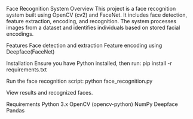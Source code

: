 Face Recognition System
Overview
This project is a face recognition system built using OpenCV (cv2) and FaceNet. It includes face detection, feature extraction, encoding, and recognition. The system processes images from a dataset and identifies individuals based on stored facial encodings.

Features
Face detection and extraction
Feature encoding using Deepface(FaceNet)

Installation
Ensure you have Python installed, then run:
pip install -r requirements.txt

Run the face recognition script:
python face_recognition.py

View results and recognized faces.

Requirements
Python 3.x
OpenCV (opencv-python)
NumPy
Deepface
Pandas

